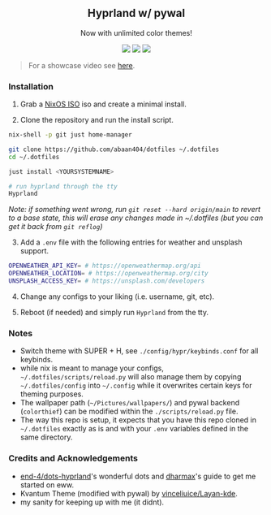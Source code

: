 <h2 align="center">Hyprland w/ pywal</h2>

<div align="center">
    <p>Now with unlimited color themes!</p>
    <img src="screenshots/1.png"></img>
    <img src="screenshots/2.png"></img>
    <img src="screenshots/3.png"></img>
</div>

> For a showcase video see [here](https://www.youtube.com/watch?v=nNvciN4sGKQ).

### Installation

1. Grab a [NixOS ISO](https://nixos.org/download/) iso and create a minimal install.

2. Clone the repository and run the install script.

```bash
nix-shell -p git just home-manager

git clone https://github.com/abaan404/dotfiles ~/.dotfiles
cd ~/.dotfiles

just install <YOURSYSTEMNAME>

# run hyprland through the tty
Hyprland
```

_Note: if something went wrong, run `git reset --hard origin/main` to revert to a base state, this will erase any changes made in ~/.dotfiles (but you can get it back from `git reflog`)_

3. Add a `.env` file with the following entries for weather and unsplash support.

```sh
OPENWEATHER_API_KEY= # https://openweathermap.org/api
OPENWEATHER_LOCATION= # https://openweathermap.org/city
UNSPLASH_ACCESS_KEY= # https://unsplash.com/developers
```

4. Change any configs to your liking (i.e. username, git, etc).

5. Reboot (if needed) and simply run `Hyprland` from the tty.

### Notes

-   Switch theme with SUPER + H, see `./config/hypr/keybinds.conf` for all keybinds.
-   while nix is meant to manage your configs, `~/.dotfiles/scripts/reload.py` will also manage them by copying `~/.dotfiles/config` into `~/.config` while it overwrites certain keys for theming purposes.
-   The wallpaper path (`~/Pictures/wallpapers/`) and pywal backend (`colorthief`) can be modified within the `./scripts/reload.py` file.
-   The way this repo is setup, it expects that you have this repo cloned in `~/.dotfiles` exactly as is and with your `.env` variables defined in the same directory.

### Credits and Acknowledgements

-   [end-4/dots-hyprland](https://github.com/end-4/dots-hyprland)'s wonderful dots and [dharmax](https://dharmx.is-a.dev/eww-powermenu/)'s guide to get me started on eww.
-   Kvantum Theme (modified with pywal) by [vinceliuice/Layan-kde](https://github.com/vinceliuice/Layan-kde).
-   my sanity for keeping up with me (it didnt).
